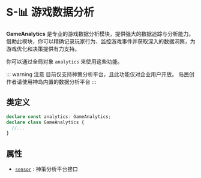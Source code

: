 # S-📊 游戏数据分析

**GameAnalytics** 是专业的游戏数据分析模块，提供强大的数据追踪与分析能力。借助此模块，你可以精确记录玩家行为、监控游戏事件并获取深入的数据洞察，为游戏优化和决策提供有力支持。

你可以通过全局对象 `analytics` 来使用这些功能。

::: warning 注意
目前仅支持神策分析平台，且此功能仅对企业用户开放。
岛民创作者请使用神岛内置的数据分析平台
:::

## 类定义

```typescript
declare const analytics: GameAnalytics;
declare class GameAnalytics {
  //...
}
```

## 属性

- [`sensor`](./GameSensorAnalytics) : 神策分析平台接口
